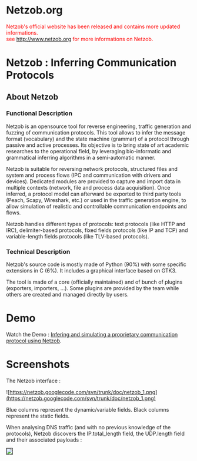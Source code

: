 # Netzob.org #
<font color='red'>Netzob's official website has been released and contains more updated informations.<br>
see <a href='http://www.netzob.org'>http://www.netzob.org</a> for more informations on Netzob.</font>

# Netzob : Inferring Communication Protocols #

## About Netzob ##

### Functional Description ###

Netzob is an opensource tool for reverse engineering, traffic generation
and fuzzing of communication protocols. This tool allows to infer the message format (vocabulary)
and the state machine (grammar) of a protocol through passive and active processes.
Its objective is to bring state of art academic researches to the operational field,
by leveraging bio-informatic and grammatical inferring algorithms in a semi-automatic manner.

Netzob is suitable for reversing network protocols, structured files and system and
process flows (IPC and communication with drivers and devices).
Dedicated modules are provided to capture and import data in multiple contexts (network, file and process data acquisition).
Once inferred, a protocol model can afterward be exported to third party tools (Peach, Scapy, Wireshark, etc.)
or used in the traffic generation engine, to allow simulation of realistic and controllable communication endpoints and flows.

Netzob handles different types of protocols: text protocols (like HTTP and IRC), delimiter-based protocols,
fixed fields protocols (like IP and TCP) and variable-length fields protocols (like TLV-based protocols).

### Technical Description ###

Netzob's source code is mostly made of Python (90%) with some specific
extensions in C (6%). It includes a graphical interface based on GTK3.

The tool is made of a core (officially maintained) and of bunch of
plugins (exporters, importers, ...). Some plugins are provided by the team while others are
created and managed directly by users.

# Demo #
Watch the Demo : [Infering and simulating a proprietary communication protocol using Netzob](http://vimeo.com/34964757).

# Screenshots #

The Netzob interface :

![https://netzob.googlecode.com/svn/trunk/doc/netzob_1.png](https://netzob.googlecode.com/svn/trunk/doc/netzob_1.png)

Blue columns represent the dynamic/variable fields. Black columns represent the static fields.

When analysing DNS traffic (and with no previous knowledge of the protocols), Netzob discovers the IP.total\_length field, the UDP.length field and their associated payloads :

<img src='https://netzob.googlecode.com/svn/trunk/doc/netzob_3.png' border='1'>
